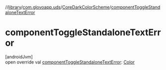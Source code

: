 //[library](../../../index.md)/[com.glovoapp.uds](../index.md)/[CoreDarkColorScheme](index.md)/[componentToggleStandaloneTextError](component-toggle-standalone-text-error.md)

# componentToggleStandaloneTextError

[androidJvm]\
open override val [componentToggleStandaloneTextError](component-toggle-standalone-text-error.md): [Color](https://developer.android.com/reference/kotlin/androidx/compose/ui/graphics/Color.html)
